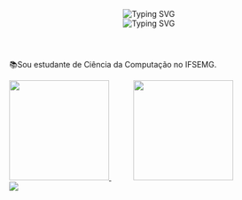 <body>
  <header>
    <section>
      <img src="https://readme-typing-svg.herokuapp.com?font=Ubuntu&weight=100&duration=2000&pause=00&color=6B9EF2&multiline=true&repeat=false&random=false&width=300&height=55&lines=%F0%9F%91%A9%F0%9F%8F%BE%E2%80%8D%F0%9F%92%BBOl%C3%A1+meu+nome+%C3%A9+Stephanye.;%F0%9F%91%8B%F0%9F%8F%BESeja+bem-vindo!" alt="Typing SVG" />  
    </section>
    <section>
      <img src="https://readme-typing-svg.demolab.com?font=roboto&weight=1&size=30&duration=1&pause=1000000000&color=6B9EF2&multiline=true&repeat=false&random=false&width=200&height=35&lines=Sobre+mim" alt="Typing SVG" />
    </section>
  </header>
  <article>
    <section>
       <p>📚Sou estudante de Ciência da Computação no IFSEMG.</p>
    </section>
    <section>
      <a href="https://github.com/StephanyeCunto">
        <img hspace="0" height="180em" src="https://github-readme-stats.vercel.app/api?username=stephanyeCunto&show_icons=true&theme=transparent&include_all_commits=true&count_private=true&hide_border=true"/>  
      </a>
      <a href="https://github.com/StephanyeCunto">
        <img hspace="40" height="180em" src="https://github-readme-stats.vercel.app/api/top-langs/?username=StephanyeCunto&layout=compact&langs_count=7&theme=transparent&hide_border=true"/>  
      </a>
    </section>
  </article>
</body>
<footer>
  <!--<div>
    <img src="https://img.shields.io/badge/-HTML5-E34F26?style=flat-square&logo=HTML5&logoColor=white"/>
    <img src="https://img.shields.io/badge/-CSS3-1572B6?style=flat-square&logo=CSS3&logoColor=white"/>
    <img src="https://img.shields.io/badge/-Bootstrap-563D7C?style=flat-square&logo=bootstrap&logoColor=white"/>
    <img src="https://img.shields.io/badge/-PostgreSQL-336791?style=flat-square&logo=postgresql&logoColor=white"/><br>
    <img src="https://img.shields.io/badge/-Git-F44D27?style=flat-square&logo=Git&logoColor=white"/>
    <img src="https://img.shields.io/badge/-Java-E34A86?style=flat-square&logo=Java&logoColor=white"/>
    <img src="https://img.shields.io/badge/-C++-00599C?style=flat-square&logo=C++&logoColor=white"/>
    <img src="https://img.shields.io/badge/php-%23777BB4.svg?style=flar-square&logo=php&logoColor=white"/>
    <img src="https://img.shields.io/badge/-R-276DC3?style=flat-square&logo=R&logoColor=white"/>
    <img src="https://img.shields.io/badge/-Delphi-F32232?style=flat-square&logo=Delphi&logoColor=white"/>
  </div><br>-->
  <div>
      <img src="https://readme-typing-svg.demolab.com/?font=roboto&weight=2&size=15&duration=1&pause=1000000000&color=6B9EF2&multiline=true&repeat=false&random=false&width=290&height=40&lines=❤️+Obrigada+por+visitar+meu+perfil!"
    </div>
  </footer>
